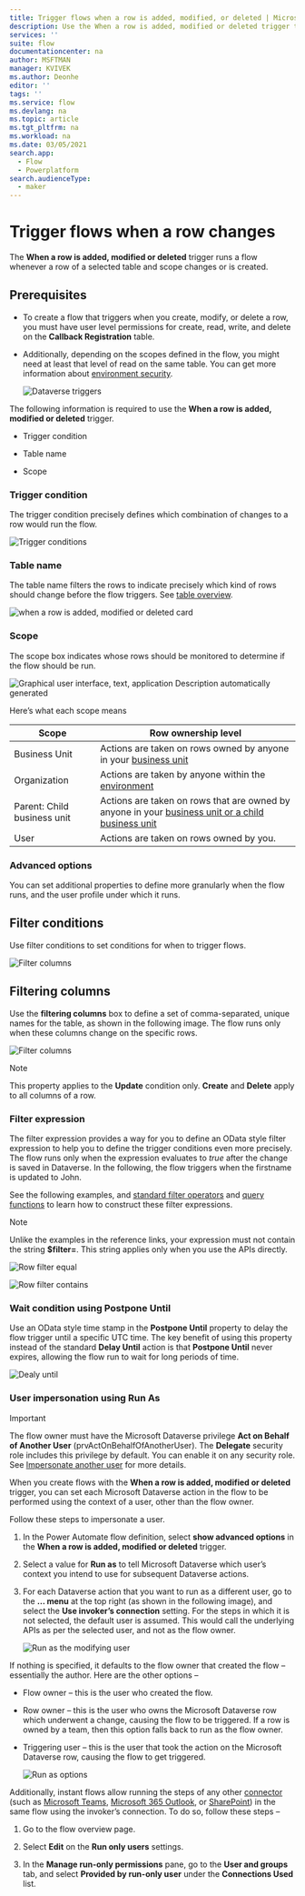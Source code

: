```yaml
---
title: Trigger flows when a row is added, modified, or deleted | Microsoft Docs
description: Use the When a row is added, modified or deleted trigger to trigger flows.
services: ''
suite: flow
documentationcenter: na
author: MSFTMAN
manager: KVIVEK
ms.author: Deonhe
editor: ''
tags: ''
ms.service: flow
ms.devlang: na
ms.topic: article
ms.tgt_pltfrm: na
ms.workload: na
ms.date: 03/05/2021
search.app: 
  - Flow
  - Powerplatform
search.audienceType: 
  - maker
---
```



# Trigger flows when a row changes

The **When a row is added, modified or deleted** trigger runs a flow whenever a row of a selected table and scope changes or is created. 


## Prerequisites

- To create a flow that triggers when you create, modify, or delete a row, you must have user level permissions for create, read, write, and delete on the **Callback Registration** table. 

- Additionally, depending on the scopes defined in the flow, you might need at least that level of read on the same table. You can get more information about [environment security](https://docs.microsoft.com/power-platform/admin/database-security).

   ![Dataverse triggers](../media/create-update-delete-trigger/triggers.png)

The following information is required to use the **When a row is added, modified or deleted** trigger.

- Trigger condition

- Table name

- Scope

### Trigger condition

The trigger condition precisely defines which combination of changes to a row would run the flow.

   ![Trigger conditions](../media/create-update-delete-trigger/2.png)

### Table name

The table name filters the rows to indicate precisely which kind of rows should change before the flow triggers. See [table overview](https://docs.microsoft.com/powerapps/maker/common-data-service/entity-overview).

   ![when a row is added, modified or deleted card](../media/create-update-delete-trigger/created-modified-deleted.png)

### Scope

The scope box indicates whose rows should be monitored to determine if the flow should be run.

   ![Graphical user interface, text, application Description automatically generated](../media/create-update-delete-trigger/scope.png)

Here’s what each scope means

| **Scope**| **Row ownership level**                                                                                                                                         |
|-----------------------------|------------------------------------------------------------------------------------------------------------------------------------------------------------------------------------|
| Business Unit               | Actions are taken on rows owned by anyone in your [business unit](https://docs.microsoft.com/power-platform/admin/wp-security-cds#business-units)                          |
| Organization                | Actions are taken by anyone within the [environment](https://docs.microsoft.com/power-platform/admin/environments-overview)                                                    |
| Parent: Child business unit | Actions are taken on rows that are owned by anyone in your [business unit or a child business unit](https://docs.microsoft.com/power-platform/admin/wp-security-cds#business-units) |
| User                        | Actions are taken on rows owned by you.                                                                                                                     
### Advanced options

You can set additional properties to define more granularly when the flow runs, and the user profile under which it runs.

## Filter conditions

Use filter conditions to set conditions for when to trigger flows.

   ![Filter columns](../media/create-update-delete-trigger/filter-conditions.png)


## Filtering columns

Use the **filtering columns** box to define a set of comma-separated, unique names for the table, as shown in the following image. The flow runs only when these columns change on the specific rows. 

   ![Filter columns](../media/create-update-delete-trigger/filter-columns.png)


>[!NOTE]
>This property applies to the **Update** condition only. 
>**Create** and **Delete** apply to all columns of a row.


### Filter expression

The filter expression provides a way for you to define an OData style filter expression to help you to define the trigger conditions even more precisely. The flow runs only when the expression evaluates to *true* after the change is saved in Dataverse. In the following, the flow triggers when the firstname is updated to John.

See the following examples, and [standard filter operators](https://docs.microsoft.com/powerapps/developer/common-data-service/webapi/query-data-web-api#standard-filter-operators)
and [query functions](https://docs.microsoft.com/powerapps/developer/common-data-service/webapi/query-data-web-api#standard-query-functions) to learn how to construct these filter expressions. 

>[!NOTE]
>Unlike the examples in the reference links, your expression must not contain the string **$filter=**. This string applies only when you use the APIs directly.

   ![Row filter equal](../media/create-update-delete-trigger/row-filter.png)

   ![Row filter contains](../media/create-update-delete-trigger/row-filter-contains.png)

### Wait condition using Postpone Until

Use an OData style time stamp in the **Postpone Until** property to delay the flow trigger until a specific UTC time. The key benefit of using this property instead of the standard **Delay Until** action is that **Postpone Until** never expires, allowing the flow run to wait for long periods of time.

   ![Dealy until](../media/create-update-delete-trigger/delay-until.png)

### User impersonation using Run As

>[!IMPORTANT]
>The flow owner must have the Microsoft Dataverse privilege **Act on Behalf of Another User** (prvActOnBehalfOfAnotherUser). The **Delegate** security role includes this privilege by default. You can enable it on any security role. See [Impersonate another user](https://docs.microsoft.com/powerapps/developer/common-data-service/impersonate-another-user) for more details.

When you create flows with the **When a row is added, modified or deleted** trigger, you can set each Microsoft Dataverse action in the flow to be performed using the context of a user, other than the flow owner. 

Follow these steps to impersonate a user.

1. In the Power Automate flow definition, select **show advanced options** in the **When a row is added, modified or deleted** trigger.

1. Select a value for **Run as** to tell Microsoft Dataverse which user’s context you intend to use for subsequent Dataverse actions.

1. For each Dataverse action that you want to run as a different user, go to the **… menu** at the top right (as shown in the following image), and select the **Use invoker’s connection** setting. For the steps in which it is not selected, the default user is assumed. This would call the underlying APIs as per the selected user, and not as the flow owner.

   ![Run as the modifying user](../media/create-update-delete-trigger/run-as.png)

If nothing is specified, it defaults to the flow owner that created the flow – essentially the author. Here are the other options – 

   - Flow owner – this is the user who created the flow.
   - Row owner – this is the user who owns the Microsoft Dataverse row which underwent a change, causing the flow to be triggered. If a row is owned by a team, then this option falls back to run as the flow owner.
   - Triggering user – this is the user that took the action on the Microsoft Dataverse row, causing the flow to get triggered.

      ![Run as options](../media/create-update-delete-trigger/11.png)

Additionally, instant flows allow running the steps of any other [connector](https://docs.microsoft.com/connectors/) (such as [Microsoft Teams](https://docs.microsoft.com/connectors/teams/), [Microsoft 365
Outlook](https://docs.microsoft.com/connectors/office365/), or [SharePoint](https://docs.microsoft.com/connectors/sharepointonline/)) in the same flow using the invoker’s connection. To do so, follow these steps –

1. Go to the flow overview page.

1. Select **Edit** on the **Run only users** settings.

1. In the **Manage run-only permissions** pane, go to the **User and groups** tab, and select **Provided by run-only user** under the **Connections Used** list.
